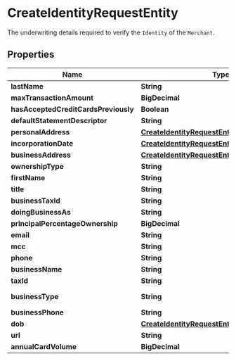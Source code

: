 

# CreateIdentityRequestEntity

The underwriting details required to verify the `Identity` of the `Merchant`.

## Properties

| Name | Type | Description | Notes |
|------------ | ------------- | ------------- | -------------|
|**lastName** | **String** | The legal last name of the merchant&#39;s control owner (max 20 characters). |  |
|**maxTransactionAmount** | **BigDecimal** | The maximum amount (in cents) that can be charged for a single transaction (max 12 characters). |  [optional] |
|**hasAcceptedCreditCardsPreviously** | **Boolean** | Defaults to **false** if not passed. |  [optional] |
|**defaultStatementDescriptor** | **String** | The description of the merchant that appears on the buyer&#39;s bank or card statement. |  [optional] |
|**personalAddress** | [**CreateIdentityRequestEntityPersonalAddress**](CreateIdentityRequestEntityPersonalAddress.md) |  |  [optional] |
|**incorporationDate** | [**CreateIdentityRequestEntityIncorporationDate**](CreateIdentityRequestEntityIncorporationDate.md) |  |  [optional] |
|**businessAddress** | [**CreateIdentityRequestEntityBusinessAddress**](CreateIdentityRequestEntityBusinessAddress.md) |  |  [optional] |
|**ownershipType** | **String** | Values can be either: &lt;ul&gt;&lt;li&gt;&lt;strong&gt;PUBLIC&lt;/strong&gt; to indicate a publicly-traded company.&lt;li&gt;&lt;strong&gt;PRIVATE&lt;/strong&gt; for privately-held businesses. |  [optional] |
|**firstName** | **String** | The legal first name of the merchant&#39;s control owner (max 20 characters). |  |
|**title** | **String** | The corporate title of the control owner (e.g. Chief Executive Officer, CFO, etc. Max 60 characters). |  [optional] |
|**businessTaxId** | **String** | Nine digit Tax Identification Number (TIN), Employer Identification Number (EIN). If the &#x60;business_type&#x60; is **INDIVIDUAL\\_SOLE\\_PROPRIETORSHIP** and they do not have an EIN, use the sole proprietor&#39;s Social Security Number (SSN). |  [optional] |
|**doingBusinessAs** | **String** | Alternate names of the business. If there are no other names, pass the same value used for &#x60;business_name&#x60; (max 60 characters). |  [optional] |
|**principalPercentageOwnership** | **BigDecimal** | Percentage of the company owned by the principal control owner (min 0; max 100). |  [optional] |
|**email** | **String** | The email address of the principal control owner where they can be reached (max 100 characters). |  |
|**mcc** | **String** | The Merchant Category Code ([MCC](http://www.dm.usda.gov/procurement/card/card\\_x/mcc.pdf)) that this merchant will be classified under. |  [optional] |
|**phone** | **String** | The principal control owner&#39;s phone number (max 10 characters). |  |
|**businessName** | **String** | The merchant&#39;s legal business name (max 120 characters).&lt;ul&gt;&lt;li&gt;If **INDIVIDUAL_SOLE_PROPRIETORSHIP**, pass the owner&#39;s legal first name, last name and middle initial. |  [optional] |
|**taxId** | **String** | Pass one of the following values (nine digits):&lt;ul&gt;&lt;li&gt;Social Security Number (SSN)&lt;li&gt;Tax Identification Number (TIN)&lt;li&gt;Individual Taxpayer Identification Number (ITIN)&lt;/ul&gt; |  [optional] |
|**businessType** | **String** | Pass one of the following values:&lt;ul&gt;&lt;li&gt;&lt;strong&gt;INDIVIDUAL\\_SOLE\\_PROPRIETORSHIP&lt;li&gt;CORPORATION&lt;li&gt;LIMITED\\_LIABILITY\\_COMPANY&lt;li&gt;PARTNERSHIP&lt;li&gt;ASSOCIATION\\_ESTATE\\_TRUST&lt;li&gt;TAX\\_EXEMPT\\_ORGANIZATION&lt;li&gt;INTERNATIONAL\\_ORGANIZATION&lt;li&gt;GOVERNMENT\\_AGENCY&lt;/strong&gt; |  [optional] |
|**businessPhone** | **String** | Customer service phone number where the merchant can be reached (max 10 characters). |  [optional] |
|**dob** | [**CreateIdentityRequestEntityDob**](CreateIdentityRequestEntityDob.md) |  |  [optional] |
|**url** | **String** | The URL of the merchant&#39;s public website. |  [optional] |
|**annualCardVolume** | **BigDecimal** | The annual credit card sales (in cents) expected to be processed by this merchant (max 19 characters). |  [optional] |



